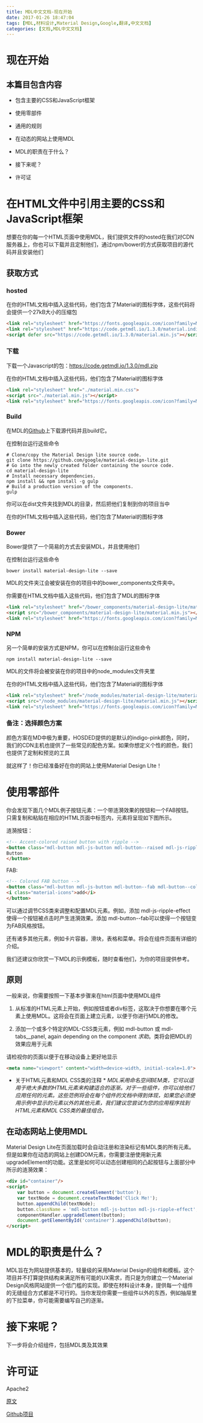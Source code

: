 ```yaml
---
title: MDL中文文档-现在开始
date: 2017-01-26 18:47:04
tags: [MDL,材料设计,Material Design,Google,翻译,中文文档]
categories: [文档,MDL中文文档]
---
```

# 现在开始

## 本篇目包含内容

- 包含主要的CSS和JavaScript框架

- 使用零部件

- 通用的规则

- 在动态的网站上使用MDL

- MDL的职责在于什么？

- 接下来呢？

- 许可证

# 在HTML文件中引用主要的CSS和JavaScript框架

想要在你的每一个HTML页面中使用MDL，我们提供文件的hosted在我们对CDN服务器上，你也可以下载并且定制他们，通过npm/bower的方式获取项目的源代码并且安装他们

## 获取方式

### hosted

在你的HTML文档中插入这些代码，他们包含了Material的图标字体，这些代码将会提供一个27kB大小的压缩包

```html
<link rel="stylesheet" href="https://fonts.googleapis.com/icon?family=Material+Icons">
<link rel="stylesheet" href="https://code.getmdl.io/1.3.0/material.indigo-pink.min.css">
<script defer src="https://code.getmdl.io/1.3.0/material.min.js"></script>
```

### 下载

下载一个Javascript的包：https://code.getmdl.io/1.3.0/mdl.zip

在你的HTML文档中插入这些代码，他们包含了Material的图标字体

```html
<link rel="stylesheet" href="./material.min.css">
<script src="./material.min.js"></script>
<link rel="stylesheet" href="https://fonts.googleapis.com/icon?family=Material+Icons">
```

### Build 

在MDL的[Github](https://github.com/google/material-design-lite)上下载源代码并且build它。

在控制台运行这些命令

    # Clone/copy the Material Design lite source code.
    git clone https://github.com/google/material-design-lite.git
    # Go into the newly created folder containing the source code.
    cd material-design-lite
    # Install necessary dependencies.
    npm install && npm install -g gulp
    # Build a production version of the components.
    gulp

你可以在dist文件夹找到MDL的目录，然后把他们复制到你的项目当中

在你的HTML文档中插入这些代码，他们包含了Material的图标字体

### Bower

Bower提供了一个简易的方式去安装MDL，并且使用他们

在控制台运行这些命令

    bower install material-design-lite --save

MDL的文件夹江会被安装在你的项目中的bower_components文件夹中。

你需要在HTML文档中插入这些代码，他们包含了MDL的图标字体

```html
<link rel="stylesheet" href="/bower_components/material-design-lite/material.min.css">
<script src="/bower_components/material-design-lite/material.min.js"></script>
<link rel="stylesheet" href="https://fonts.googleapis.com/icon?family=Material+Icons">
```

### NPM 

另一个简单的安装方式是NPM，你可以在控制台运行这些命令

    npm install material-design-lite --save

MDL的文件将会被安装在你的项目中的node_modules文件夹里

在你的HTML文档中插入这些代码，他们包含了Material的图标字体

```html
<link rel="stylesheet" href="/node_modules/material-design-lite/material.min.css">
<script src="/node_modules/material-design-lite/material.min.js"></script>
<link rel="stylesheet" href="https://fonts.googleapis.com/icon?family=Material+Icons">
```

### 备注：选择颜色方案

颜色方案在MD中极为重要，HOSDED提供的是默认的indigo-pink颜色，同时，我们的CDN主机也提供了一些常见的配色方案。如果你想定义个性的颜色，我们也提供了定制和预览的工具

就这样了！你已经准备好在你的网站上使用Material Design LIte！

# 使用零部件

你会发现下面几个MDL例子按钮元素：一个带涟漪效果的按钮和一个FAB按钮。只需复制和粘贴在相应的HTML页面中<body>标签内，元素将呈现如下图所示。

涟漪按钮：

```html
<!-- Accent-colored raised button with ripple -->
<button class="mdl-button mdl-js-button mdl-button--raised mdl-js-ripple-effect mdl-button--accent">
Button
</button>
```

FAB:

```html
<!-- Colored FAB button -->
<button class="mdl-button mdl-js-button mdl-button--fab mdl-button--colored">
<i class="material-icons">add</i>
</button>
```

可以通过调节CSS类来调整和配置MDL元素。例如，添加 mdl-js-ripple-effect 使得一个按钮被点击时产生涟漪效果。添加 mdl-button--fab可以使得一个按钮变为FAB风格按钮。

还有诸多其他元素，例如卡片容器，滑块，表格和菜单。将会在组件页面有详细的介绍。

我们还建议你欣赏一下MDL的示例模板，随时查看他们，为你的项目提供参考。

## 原则

一般来说，你需要按照一下基本步骤来在html页面中使用MDL组件

1. 从标准的HTML元素上开始，例如按钮或者div标签，这取决于你想要在哪个元素上使用MDL。这将会在页面上建立元素，以便于你进行MDL的修改。

2. 添加一个或多个特定的MDL-CSS类元素，例如 mdl-button 或 mdl-tabs__panel, again depending on the component *求助*。类将会把MDL的效果应用于元素

请检视你的页面以便于在移动设备上更好地显示

```html
<meta name="viewport" content="width=device-width, initial-scale=1.0">
```

* 关于HTML元素和MDL CSS类的注释 *
  *MDL采用命名空间BEM类，它可以适用于绝大多数的HTML元素来构建适合的逐渐。对于一些组件，你可以给他们应用任何的元素。这些范例将会在每个组件的文档中得到体现，如果您必须使用示例中显示的元素以外的其他元素，我们建议您尝试为您的应用程序找到HTML元素和MDL CSS类的最佳组合。*

## 在动态网站上使用MDL

Material Design Lite在页面加载时会自动注册和渲染标记有MDL类的所有元素。但是如果你在动态的网站上创建DOM元素，你需要注册使用新元素upgradeElement的功能。这里是如何可以动态创建相同的凸起按钮与上面部分中所示的涟漪效果：

```html
<div id="container"/>
<script>
    var button = document.createElement('button');
    var textNode = document.createTextNode('Click Me!');
    button.appendChild(textNode);
    button.className = 'mdl-button mdl-js-button mdl-js-ripple-effect';
    componentHandler.upgradeElement(button);
    document.getElementById('container').appendChild(button);
</script>
```

# MDL的职责是什么？

MDL旨在为网站提供基本的，轻量级的采用Material Design的组件和模板。这个项目并不打算提供结构来满足所有可能的UX需求，而只是为你建立一个Material Design风格网站提供一个低门槛的实现。即使在材料设计本身，提供每一个组件的无缝组合方式都是不可行的。当你发现你需要一些组件以外的东西，例如抽屉里的下拉菜单，你可能需要编写自己的逐渐。

# 接下来呢？

下一步将会介绍组件，包括MDL类及其效果

# 许可证

Apache2


[原文](https://getmdl.io/started/index.html)

[Github项目](https://github.com/Stark2Chen/Material-Design-Lite-Docs-zh-CN-)


